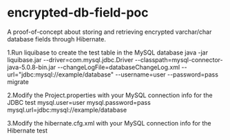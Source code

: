 # encrypted-db-field-poc
A proof-of-concept about storing and retrieving encrypted varchar/char database fields through Hibernate.

1.Run liquibase to create the test table in the MySQL database
java -jar liquibase.jar --driver=com.mysql.jdbc.Driver --classpath=mysql-connector-java-5.0.8-bin.jar --changeLogFile=databaseChangeLog.xml --url="jdbc:mysql://example/database" --username=user --password=pass migrate

2.Modify the Project.properties with your MySQL connection info for the JDBC test
mysql.user=user
mysql.password=pass
mysql.url=jdbc:mysql://example/database

3.Modify the hibernate.cfg.xml with your MySQL connection info for the Hibernate test


